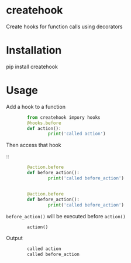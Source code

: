 createhook
===================================

Create hooks for function calls using decorators


Installation
==================================

pip install createhook


Usage
==================================

Add a hook to a function

```python
        from createhook impory hooks
        @hooks.before
        def action():
                print('called action')
```


Then access that hook

::

```python
        @action.before
        def before_action():
                print('called before_action')


        @action.before
        def before_action():
                print('called before_action')
```

`before_action()` will be executed before `action()`

```python
        action()
```


Output
```python
        called action
        called before_action
```

